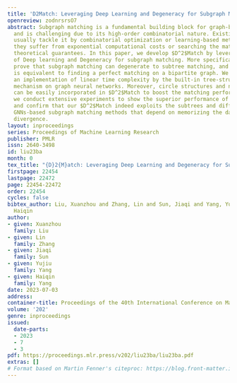 ```yaml
---
title: 'D2Match: Leveraging Deep Learning and Degeneracy for Subgraph Matching'
openreview: zodnrsrsO7
abstract: Subgraph matching is a fundamental building block for graph-based applications
  and is challenging due to its high-order combinatorial nature. Existing studies
  usually tackle it by combinatorial optimization or learning-based methods. However,
  they suffer from exponential computational costs or searching the matching without
  theoretical guarantees. In this paper, we develop $D^2$Match by leveraging the efficiency
  of Deep learning and Degeneracy for subgraph matching. More specifically, we first
  prove that subgraph matching can degenerate to subtree matching, and subsequently
  is equivalent to finding a perfect matching on a bipartite graph. We can then yield
  an implementation of linear time complexity by the built-in tree-structured aggregation
  mechanism on graph neural networks. Moreover, circle structures and node attributes
  can be easily incorporated in $D^2$Match to boost the matching performance. Finally,
  we conduct extensive experiments to show the superior performance of our $D^2$Match
  and confirm that our $D^2$Match indeed exploits the subtrees and differs from existing
  GNNs-based subgraph matching methods that depend on memorizing the data distribution
  divergence.
layout: inproceedings
series: Proceedings of Machine Learning Research
publisher: PMLR
issn: 2640-3498
id: liu23ba
month: 0
tex_title: "{D}2{M}atch: Leveraging Deep Learning and Degeneracy for Subgraph Matching"
firstpage: 22454
lastpage: 22472
page: 22454-22472
order: 22454
cycles: false
bibtex_author: Liu, Xuanzhou and Zhang, Lin and Sun, Jiaqi and Yang, Yujiu and Yang,
  Haiqin
author:
- given: Xuanzhou
  family: Liu
- given: Lin
  family: Zhang
- given: Jiaqi
  family: Sun
- given: Yujiu
  family: Yang
- given: Haiqin
  family: Yang
date: 2023-07-03
address: 
container-title: Proceedings of the 40th International Conference on Machine Learning
volume: '202'
genre: inproceedings
issued:
  date-parts:
  - 2023
  - 7
  - 3
pdf: https://proceedings.mlr.press/v202/liu23ba/liu23ba.pdf
extras: []
# Format based on Martin Fenner's citeproc: https://blog.front-matter.io/posts/citeproc-yaml-for-bibliographies/
---
```

